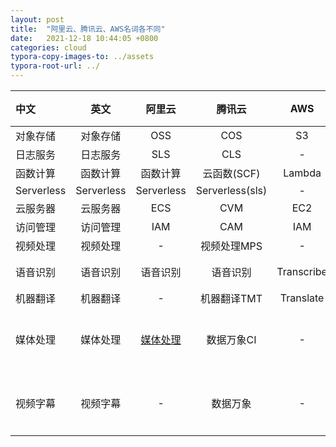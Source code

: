 ```yaml
---
layout: post
title:  "阿里云、腾讯云、AWS名词各不同"
date:   2021-12-18 10:44:05 +0800
categories: cloud
typora-copy-images-to: ../assets
typora-root-url: ../
---
```


| 中文 | 英文 | 阿里云 | 腾讯云 | AWS | 百度云 | 讯飞 |
| :-----| :----: |:----: | :----: | :----: | :----: | :----: |
| 对象存储 | 对象存储 | OSS | COS | S3 |||
| 日志服务 | 日志服务 | SLS | CLS | - |||
| 函数计算 | 函数计算 | 函数计算 | 云函数(SCF) | Lambda |||
| Serverless | Serverless | Serverless | Serverless(sls) | - | - |-|
| 云服务器 | 云服务器 | ECS | CVM | EC2 |||
| 访问管理 | 访问管理 | IAM | CAM | IAM |||
| 视频处理 | 视频处理 | - | 视频处理MPS | - |||
| 语音识别 | 语音识别 | 语音识别 | 语音识别 | Transcribe |语音识别||
| 机器翻译 | 机器翻译 | - | 机器翻译TMT | Translate |-||
| 媒体处理 | 媒体处理 | [媒体处理][1] | 数据万象CI | - | [智能（短/小）视频][2] ||
| 视频字幕 | 视频字幕 | - | 数据万象 | - | [智能（短/小）视频][2] |[听见][3]|

[1]: https://mps.console.aliyun.com/overview
[2]: https://cloud.baidu.com/doc/ShortVideo/index.html
[3]: https://zimu.iflyrec.com/
